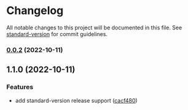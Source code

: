 # Changelog

All notable changes to this project will be documented in this file. See [standard-version](https://github.com/conventional-changelog/standard-version) for commit guidelines.

### [0.0.2](https://github.com/jakevollkommer/Tracks/compare/v1.1.0...v0.0.2) (2022-10-11)

## 1.1.0 (2022-10-11)


### Features

* add standard-version release support ([cacf480](https://github.com/jakevollkommer/Tracks/commit/cacf480d859c33631cc9cf1ba33c9c2c6524d176))
